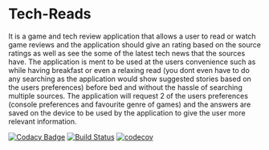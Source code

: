 # Tech-Reads

It is a game and tech review application that allows a user to read or watch game reviews and the application should give an rating based on the source ratings as well as see the some of the latest tech news that the sources have. The application is ment to be used at the users convenience such as while having breakfast or even a relaxing read (you dont even have to do any searching as the application would show suggested stories based on the users preferences) before bed and without the hassle of searching multiple sources. The application will request 2 of the users preferences (console preferences and favourite genre of games) and the answers are saved on the device to be used by the application to give the user more relevant information.

[![Codacy Badge](https://api.codacy.com/project/badge/Grade/b24eb58a4206417caba990c2638897c9)](https://app.codacy.com/manual/AMadanlal/Tech-Reads?utm_source=github.com&utm_medium=referral&utm_content=AMadanlal/Tech-Reads&utm_campaign=Badge_Grade_Settings)
[![Build Status](https://app.bitrise.io/app/ec3388ff1e084b74/status.svg?token=S1vcbiIIsvsG54n9LiU2eQ)](https://app.bitrise.io/app/ec3388ff1e084b74)
[![codecov](https://codecov.io/gh/AMadanlal/Tech-Reads/branch/master/graph/badge.svg)](https://codecov.io/gh/AMadanlal/Tech-Reads)
